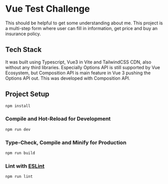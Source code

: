 # Vue Test Challenge

This should be helpful to get some understanding about me.
This project is a multi-step form where user can fill in information, get price and buy an insurance policy.

## Tech Stack
It was built using Typescript, Vue3 in Vite and TailwindCSS CDN, also without any third libraries.
Especially Options API is still supported by Vue Ecosystem, but Composition API is main feature in Vue 3 pushing the Options API out.
This was developed with Composition API.

## Project Setup
```sh
npm install
```

### Compile and Hot-Reload for Development

```sh
npm run dev
```

### Type-Check, Compile and Minify for Production

```sh
npm run build
```

### Lint with [ESLint](https://eslint.org/)

```sh
npm run lint
```



